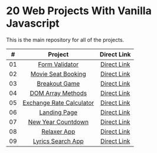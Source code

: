 # 20 Web Projects With Vanilla Javascript

This is the main repository for all of the projects.

|  #  |            Project             | Direct Link |
| :-: | :----------------------------: | :-------: |
| 01  |       [Form Validator](https://github.com/marianaspinto/Curso-20-Projects-With-Vanilla-Javascript/tree/master/01.FormValidator)       | [Direct Link](https://formvalidator0.netlify.app/)  |
| 02  |     [Movie Seat Booking](https://github.com/marianaspinto/Curso-20-Projects-With-Vanilla-Javascript/tree/master/02.Movie%20Seat%20Booking)    | [Direct Link](https://movieseatsbooking01.netlify.app/)  |
| 03  |    [Breakout Game](https://github.com/marianaspinto/Curso-20-Projects-With-Vanilla-Javascript/tree/master/03.Breakout%20Game)     | [Direct Link](https://breakoutgame0.netlify.app/)  |
| 04  |  [DOM Array Methods](https://github.com/marianaspinto/Curso-20-Projects-With-Vanilla-Javascript/tree/master/04.DOM%20Array%20Methods)  | [Direct Link](https://domarraymethods1.netlify.app/)  |
| 05  |  [Exchange Rate Calculator](https://github.com/marianaspinto/Curso-20-Projects-With-Vanilla-Javascript/tree/master/05.Exchange%20Rate%20Calculator)  | [Direct Link](https://exchangeratecalculator1.netlify.app/)  |
| 06  |  [Landing Page](https://github.com/marianaspinto/Curso-20-Projects-With-Vanilla-Javascript/tree/master/06.Landing%20Page)  | [Direct Link](https://landingpage10.netlify.app/)  |
| 07  |  [New Year Countdown](https://github.com/marianaspinto/Curso-20-Projects-With-Vanilla-Javascript/tree/master/07.New%20Year%20Countdown)  | [Direct Link](https://newyearacount.netlify.app/)  |
| 08  |  [Relaxer App](https://github.com/marianaspinto/Curso-20-Projects-With-Vanilla-Javascript/tree/master/08.Relaxer%20App)  | [Direct Link](https://relaxerapp10.netlify.app/)  |
| 09  |  [Lyrics Search App](https://github.com/marianaspinto/Curso-20-Projects-With-Vanilla-Javascript/tree/master/09.Lyrics%20Search%20App)  | [Direct Link](https://lyricssearchapp1.netlify.app/)  |

